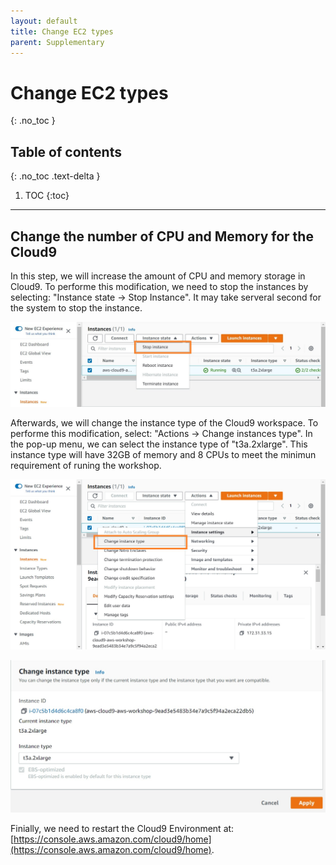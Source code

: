 ```yaml
---
layout: default
title: Change EC2 types
parent: Supplementary
---
```


# Change EC2 types
{: .no_toc }

## Table of contents
{: .no_toc .text-delta }

1. TOC
{:toc}

---

## Change the number of CPU and Memory for the Cloud9 

In this step, we will increase the amount of CPU and memory storage in Cloud9. To performe this modification, we need to stop the instances by selecting: "Instance state -> Stop Instance". It may take serveral second for the system to stop the instance.

![Image](../../src/img/Setup/Cloud9-13.jpg)

Afterwards, we will change the instance type of the Cloud9 workspace. To performe this modification, select: "Actions -> Change instances type". In the pop-up menu, we can select the instance type of "t3a.2xlarge". This instance type will have 32GB of memory and 8 CPUs to meet the minimun requirement of runing the workshop.

![Image](../../src/img/Setup/Cloud9-14.jpg)

![Image](../../src/img/Setup/Cloud9-15.jpg)

Finially, we need to restart the Cloud9 Environment at: [https://console.aws.amazon.com/cloud9/home](https://console.aws.amazon.com/cloud9/home).

